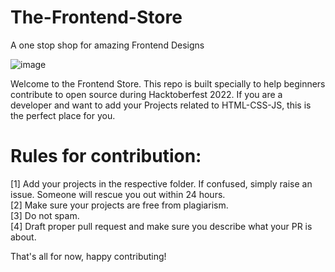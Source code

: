 # The-Frontend-Store
A one stop shop for amazing Frontend Designs



![image](https://user-images.githubusercontent.com/83345228/192149065-b229b6bb-c01a-488f-b887-fc8056efe497.png)


Welcome to the Frontend Store. This repo is built specially to help beginners contribute to open source during Hacktoberfest 2022. If you are a developer and want to add your Projects related to HTML-CSS-JS, this is the perfect place for you.

# Rules for contribution:


[1] Add your projects in the respective folder. If confused, simply raise an issue. Someone will rescue you out within 24 hours.<br>
[2] Make sure your projects are free from plagiarism.<br>
[3] Do not spam.<br>
[4] Draft proper pull request and make sure you describe what your PR is about.<br>

That's all for now, happy contributing!
